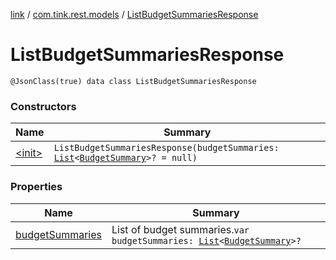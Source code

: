 [link](../../index.md) / [com.tink.rest.models](../index.md) / [ListBudgetSummariesResponse](./index.md)

# ListBudgetSummariesResponse

`@JsonClass(true) data class ListBudgetSummariesResponse`

### Constructors

| Name | Summary |
|---|---|
| [&lt;init&gt;](-init-.md) | `ListBudgetSummariesResponse(budgetSummaries: `[`List`](https://kotlinlang.org/api/latest/jvm/stdlib/kotlin.collections/-list/index.html)`<`[`BudgetSummary`](../-budget-summary/index.md)`>? = null)` |

### Properties

| Name | Summary |
|---|---|
| [budgetSummaries](budget-summaries.md) | List of budget summaries.`var budgetSummaries: `[`List`](https://kotlinlang.org/api/latest/jvm/stdlib/kotlin.collections/-list/index.html)`<`[`BudgetSummary`](../-budget-summary/index.md)`>?` |
